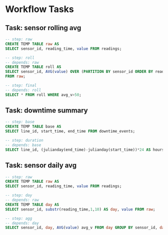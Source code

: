 # Workflow Tasks

## Task: sensor rolling avg
```sql
-- step: raw
CREATE TEMP TABLE raw AS
SELECT sensor_id, reading_time, value FROM readings;
```
```sql
-- step: roll
-- depends: raw
CREATE TEMP TABLE roll AS
SELECT sensor_id, AVG(value) OVER (PARTITION BY sensor_id ORDER BY reading_time ROWS 4 PRECEDING) avg_v
FROM raw;
```
```sql
-- step: final
-- depends: roll
SELECT * FROM roll WHERE avg_v>50;
```

## Task: downtime summary
```sql
-- step: base
CREATE TEMP TABLE base AS
SELECT line_id, start_time, end_time FROM downtime_events;
```
```sql
-- step: duration
-- depends: base
SELECT line_id, (julianday(end_time)-julianday(start_time))*24 AS hours FROM base;
```

## Task: sensor daily avg
```sql
-- step: raw
CREATE TEMP TABLE raw AS
SELECT sensor_id, reading_time, value FROM readings;
```
```sql
-- step: day
-- depends: raw
CREATE TEMP TABLE day AS
SELECT sensor_id, substr(reading_time,1,10) AS day, value FROM raw;
```
```sql
-- step: agg
-- depends: day
SELECT sensor_id, day, AVG(value) avg_v FROM day GROUP BY sensor_id, day;
```

